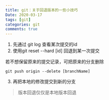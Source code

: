 ```yaml
---
title: git：关于回退版本的一些小技巧
Date: 2020-03-17
tags: [git]
categories: git
comments: true
---
```


1. 先通过 git log 查看某次提交的id
2. 使用git reset --hard [id] 回退到某一次提交

若不想保留原来的提交记录，可把原来的分支删除

```
git push origin --delete [branchName]
```
3. 再把本地的修改提交到新的分支

> 版本回退仅仅是本地版本回退
